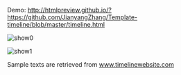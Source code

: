 Demo: http://htmlpreview.github.io/?https://github.com/JianyangZhang/Template-timeline/blob/master/timeline.html

![show0](https://cloud.githubusercontent.com/assets/22739177/21130282/3f1cb85e-c0bc-11e6-9eec-092c2ea828b9.PNG)

![show1](https://cloud.githubusercontent.com/assets/22739177/21119331/f5ccb61c-c076-11e6-913e-b245c9fd0e71.PNG)

Sample texts are retrieved from www.timelinewebsite.com
